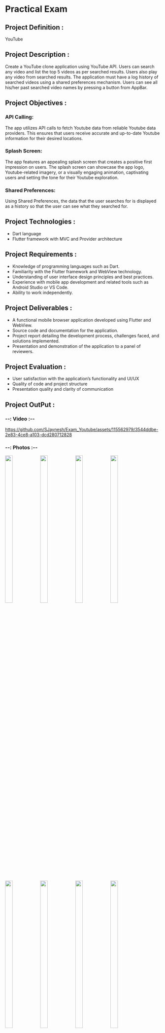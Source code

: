 # Practical Exam 

## Project Definition :

YouTube

## Project Description :
Create a YouTube clone application using YouTube API. Users can search any video and list the top 5 videos as per searched results. Users also play any video from searched results. The application must have a log history of searched videos using a shared preferences mechanism. Users can see all his/her past searched video names by pressing a button from AppBar.

## Project Objectives :

### API Calling:
The app utilizes API calls to fetch Youtube data from reliable Youtube data providers. This ensures that users receive accurate and up-to-date Youtube information for their desired locations.

### Splash Screen: 
The app features an appealing splash screen that creates a positive first impression on users. The splash screen can showcase the app logo, Youtube-related imagery, or a visually engaging animation, captivating users and setting the tone for their Youtube exploration.

### Shared Preferences:  

Using Shared Preferences, the data that the user searches for is displayed as a history so that the user can see what they searched for.


## Project Technologies :

- Dart language
- Flutter framework with MVC and Provider architecture

## Project Requirements :

- Knowledge of programming languages such as Dart.
- Familiarity with the Flutter framework and WebView technology.
- Understanding of user interface design principles and best practices.
- Experience with mobile app development and related tools such as Android Studio or VS Code.
- Ability to work independently.

## Project Deliverables :

- A functional mobile browser application developed using Flutter and WebView.
- Source code and documentation for the application.
- Project report detailing the development process, challenges faced, and solutions implemented.
- Presentation and demonstration of the application to a panel of reviewers.

## Project Evaluation :

- User satisfaction with the application’s functionality and UI/UX
- Quality of code and project structure
- Presentation quality and clarity of communication

## Project OutPut :

### --: Video :--


https://github.com/SJaynesh/Exam_Youtube/assets/115562979/3544ddbe-2e83-4ce8-a103-dcd280712828



### --: Photos :--

<p>
  <img align = "left"  src = "https://github.com/SJaynesh/Exam_Youtube/assets/115562979/67180eae-89da-486a-a237-0c27e653f8b7.png" width=22% height=35% >
  
  <img align = "left"  src = "https://github.com/SJaynesh/Exam_Youtube/assets/115562979/22bfe321-aacc-439b-992a-dc9e5ce5e746.png" width=22% height=35% >
 
  <img align = "left"  src = "https://github.com/SJaynesh/Exam_Youtube/assets/115562979/2b6f6be0-cc04-404f-a23d-8d359c415793.png" width=22% height=35% >
 
  <img  src = "https://github.com/SJaynesh/Exam_Youtube/assets/115562979/82042f54-ba89-49c4-8b60-ce6d6dbb41fc.png" width=22% height=35% >
</P>

<p>
  <img align = "left"  src = "https://github.com/SJaynesh/Exam_Youtube/assets/115562979/53d4d1c7-bc54-4053-897a-e0b43128ee9e.png" width=22% height=35% >
  
  <img align = "left"  src = "https://github.com/SJaynesh/Exam_Youtube/assets/115562979/f04ce6ac-b0f8-424a-87e4-bd6b1e769612.png" width=22% height=35% >
 
  <img align = "left"  src = "https://github.com/SJaynesh/Exam_Youtube/assets/115562979/e686ab8c-3461-466b-aba5-59b6280bab9f.png" width=22% height=35% >
 
  <img  src = "https://github.com/SJaynesh/Exam_Youtube/assets/115562979/3890c891-fc75-490d-985d-568af13bdf20.png" width=22% height=35% >
</P>

  <p>
  <img align = "left"  src = "https://github.com/SJaynesh/Exam_Youtube/assets/115562979/b67bf127-12d2-42c4-890c-01a00875bb6e.png" width=22% height=35% >
  
  <img align = "left"  src = "https://github.com/SJaynesh/Exam_Youtube/assets/115562979/30220842-95d2-41b2-aafe-fc7d63d69c67.png" width=22% height=35% >
 
  <img align = "left"  src = "https://github.com/SJaynesh/Exam_Youtube/assets/115562979/5d8d7041-2784-4db3-a896-8ca06f625887.png" width=22% height=35% >
 
  <img  src = "https://github.com/SJaynesh/Exam_Youtube/assets/115562979/8bc8c6a3-3685-4dee-b7b4-5eb662137cdd.png" width=22% height=35% >
</P>
  
  
  <p>
  <img align = "left"  src = "https://github.com/SJaynesh/Exam_Youtube/assets/115562979/6a7997f4-aa5d-457c-9dfb-ce427d14dd32.png" width=22% height=35% >
  
  <img align = "left"  src = "https://github.com/SJaynesh/Exam_Youtube/assets/115562979/0352546c-ab97-4fa7-879e-81571aba276b.png" width=22% height=35% >
 
  <img  src = "https://github.com/SJaynesh/Exam_Youtube/assets/115562979/72050570-08a9-414c-877b-e37959900e86.png" width=22% height=35% >
</P>
